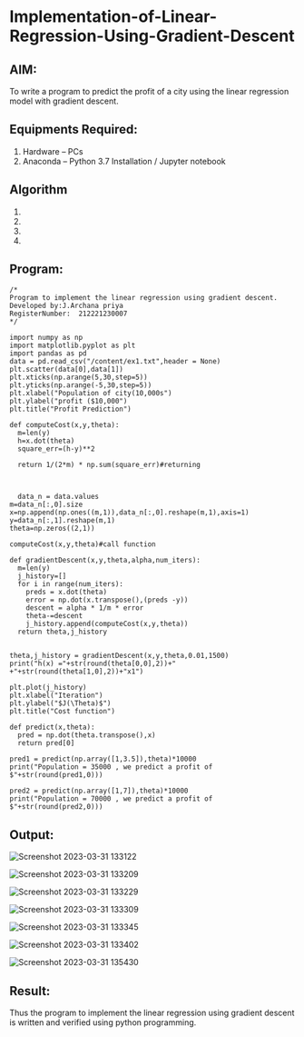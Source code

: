 # Implementation-of-Linear-Regression-Using-Gradient-Descent

## AIM:
To write a program to predict the profit of a city using the linear regression model with gradient descent.

## Equipments Required:
1. Hardware – PCs
2. Anaconda – Python 3.7 Installation / Jupyter notebook

## Algorithm
1. 
2. 
3. 
4. 

## Program:
```
/*
Program to implement the linear regression using gradient descent.
Developed by:J.Archana priya 
RegisterNumber:  212221230007
*/
```
```
import numpy as np
import matplotlib.pyplot as plt
import pandas as pd
data = pd.read_csv("/content/ex1.txt",header = None)
plt.scatter(data[0],data[1])
plt.xticks(np.arange(5,30,step=5))
plt.yticks(np.arange(-5,30,step=5))
plt.xlabel("Population of city(10,000s")
plt.ylabel("profit ($10,000")
plt.title("Profit Prediction")

def computeCost(x,y,theta):
  m=len(y)
  h=x.dot(theta)
  square_err=(h-y)**2

  return 1/(2*m) * np.sum(square_err)#returning
  
  
  
  data_n = data.values
m=data_n[:,0].size
x=np.append(np.ones((m,1)),data_n[:,0].reshape(m,1),axis=1)
y=data_n[:,1].reshape(m,1)
theta=np.zeros((2,1))

computeCost(x,y,theta)#call function

def gradientDescent(x,y,theta,alpha,num_iters):
  m=len(y)
  j_history=[]
  for i in range(num_iters):
    preds = x.dot(theta)
    error = np.dot(x.transpose(),(preds -y))
    descent = alpha * 1/m * error
    theta-=descent
    j_history.append(computeCost(x,y,theta))
  return theta,j_history


theta,j_history = gradientDescent(x,y,theta,0.01,1500)
print("h(x) ="+str(round(theta[0,0],2))+" +"+str(round(theta[1,0],2))+"x1")

plt.plot(j_history)
plt.xlabel("Iteration")
plt.ylabel("$J(\Theta)$")
plt.title("Cost function")

def predict(x,theta):
  pred = np.dot(theta.transpose(),x)
  return pred[0]

pred1 = predict(np.array([1,3.5]),theta)*10000
print("Population = 35000 , we predict a profit of $"+str(round(pred1,0)))

pred2 = predict(np.array([1,7]),theta)*10000
print("Population = 70000 , we predict a profit of $"+str(round(pred2,0)))
```

## Output:
![Screenshot 2023-03-31 133122](https://user-images.githubusercontent.com/93427594/229069830-414f4a7b-9f97-4ada-8fcc-d20f3a9cc924.png)

![Screenshot 2023-03-31 133209](https://user-images.githubusercontent.com/93427594/229069863-ae2b5243-40d3-4f33-be13-0b12680fad44.png)

![Screenshot 2023-03-31 133229](https://user-images.githubusercontent.com/93427594/229069890-ac6c9568-27b6-4673-9d7d-5307fa45bc7e.png)

![Screenshot 2023-03-31 133309](https://user-images.githubusercontent.com/93427594/229069924-36678e5c-c596-41d5-96d7-19118a40d4f2.png)

![Screenshot 2023-03-31 133345](https://user-images.githubusercontent.com/93427594/229069951-21fb8178-8aee-4e60-bab2-3012032e1cdc.png)

![Screenshot 2023-03-31 133402](https://user-images.githubusercontent.com/93427594/229069969-f5d19f48-2c62-4acb-b638-bf5a17ce343c.png)

![Screenshot 2023-03-31 135430](https://user-images.githubusercontent.com/93427594/229070000-0e8647e8-728d-46f2-8ebd-4a1f9ca3ecce.png)


## Result:
Thus the program to implement the linear regression using gradient descent is written and verified using python programming.
